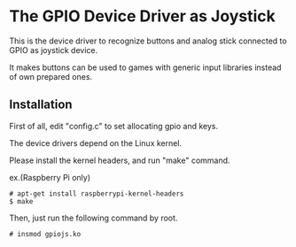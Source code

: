 # The GPIO Device Driver as Joystick
This is the device driver to recognize buttons and analog stick connected to GPIO as joystick device.

It makes buttons can be used to games with generic input libraries instead of own prepared ones.

## Installation
First of all, edit "config.c" to set allocating gpio and keys. 

The device drivers depend on the Linux kernel. 

Please install the kernel headers, and run "make" command. 

ex.(Raspberry Pi only)

    # apt-get install raspberrypi-kernel-headers
    $ make

Then, just run the following command by root. 

    # insmod gpiojs.ko
